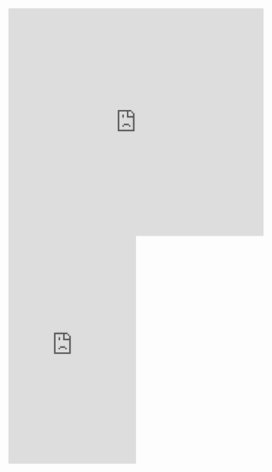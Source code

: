 <table>
  <tr>
    <iframe src="https://kiwiirc.com/client/irc.geekshed.net/?nick=WebClient|?#the-network" style="border:0; width:100%; height:450px;"></iframe>
    <iframe src="https://discordapp.com/widget?id=367904438318530571&theme=dark" width="50%" height="450px" allowtransparency="true" frameborder="0"></iframe>
  </tr>
</table>
